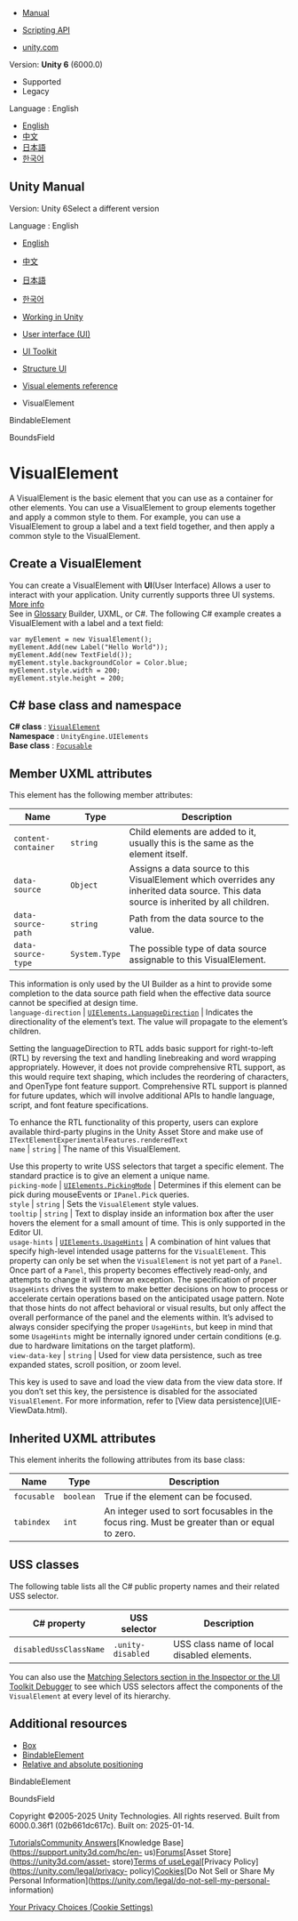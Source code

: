 [](https://docs.unity3d.com)

  * [Manual](../Manual/index.html)
  * [Scripting API](../ScriptReference/index.html)

  * [unity.com](https://unity.com/)

Version: **Unity 6** (6000.0)

  * Supported
  * Legacy

Language : English

  * [English](/Manual/UIE-uxml-element-VisualElement.html)
  * [中文](/cn/current/Manual/UIE-uxml-element-VisualElement.html)
  * [日本語](/ja/current/Manual/UIE-uxml-element-VisualElement.html)
  * [한국어](/kr/current/Manual/UIE-uxml-element-VisualElement.html)

[](https://docs.unity3d.com)

## Unity Manual

Version: Unity 6Select a different version

Language : English

  * [English](/Manual/UIE-uxml-element-VisualElement.html)
  * [中文](/cn/current/Manual/UIE-uxml-element-VisualElement.html)
  * [日本語](/ja/current/Manual/UIE-uxml-element-VisualElement.html)
  * [한국어](/kr/current/Manual/UIE-uxml-element-VisualElement.html)

  * [Working in Unity](working-in-unity.html)
  * [User interface (UI)](UIToolkits.html)
  * [UI Toolkit](UIElements.html)
  * [Structure UI](UIE-structure-ui.html)
  * [Visual elements reference](UIE-ElementRef.html)
  * VisualElement

[](UIE-uxml-element-BindableElement.html)

BindableElement

[](UIE-uxml-element-BoundsField.html)

BoundsField

# VisualElement

A VisualElement is the basic element that you can use as a container for other
elements. You can use a VisualElement to group elements together and apply a
common style to them. For example, you can use a VisualElement to group a
label and a text field together, and then apply a common style to the
VisualElement.

## Create a VisualElement

You can create a VisualElement with **UI**(User Interface) Allows a user to
interact with your application. Unity currently supports three UI systems.
[More info](UI-system-compare.html)  
See in [Glossary](Glossary.html#UI) Builder, UXML, or C#. The following C#
example creates a VisualElement with a label and a text field:

    
    
    var myElement = new VisualElement();
    myElement.Add(new Label("Hello World"));
    myElement.Add(new TextField());
    myElement.style.backgroundColor = Color.blue;
    myElement.style.width = 200;
    myElement.style.height = 200;
    

## C# base class and namespace

**C# class** :
[`VisualElement`](../ScriptReference/UIElements.VisualElement.html)  
**Namespace** : `UnityEngine.UIElements`  
**Base class** : [`Focusable`](../ScriptReference/UIElements.Focusable.html)

## Member UXML attributes

This element has the following member attributes:

**Name** | **Type** | **Description**  
---|---|---  
`content-container` | `string` | Child elements are added to it, usually this is the same as the element itself.  
`data-source` | `Object` | Assigns a data source to this VisualElement which overrides any inherited data source. This data source is inherited by all children.  
`data-source-path` | `string` | Path from the data source to the value.  
`data-source-type` | `System.Type` | The possible type of data source assignable to this VisualElement.  
  
This information is only used by the UI Builder as a hint to provide some
completion to the data source path field when the effective data source cannot
be specified at design time.  
`language-direction` | [`UIElements.LanguageDirection`](../ScriptReference/UIElements.LanguageDirection.html) | Indicates the directionality of the element’s text. The value will propagate to the element’s children.  
  
Setting the languageDirection to RTL adds basic support for right-to-left
(RTL) by reversing the text and handling linebreaking and word wrapping
appropriately. However, it does not provide comprehensive RTL support, as this
would require text shaping, which includes the reordering of characters, and
OpenType font feature support. Comprehensive RTL support is planned for future
updates, which will involve additional APIs to handle language, script, and
font feature specifications.  
  
To enhance the RTL functionality of this property, users can explore available
third-party plugins in the Unity Asset Store and make use of
`ITextElementExperimentalFeatures.renderedText`  
`name` | `string` | The name of this VisualElement.  
  
Use this property to write USS selectors that target a specific element. The
standard practice is to give an element a unique name.  
`picking-mode` | [`UIElements.PickingMode`](../ScriptReference/UIElements.PickingMode.html) | Determines if this element can be pick during mouseEvents or `IPanel.Pick` queries.  
`style` | `string` | Sets the `VisualElement` style values.  
`tooltip` | `string` | Text to display inside an information box after the user hovers the element for a small amount of time. This is only supported in the Editor UI.  
`usage-hints` | [`UIElements.UsageHints`](../ScriptReference/UIElements.UsageHints.html) | A combination of hint values that specify high-level intended usage patterns for the `VisualElement`. This property can only be set when the `VisualElement` is not yet part of a `Panel`. Once part of a `Panel`, this property becomes effectively read-only, and attempts to change it will throw an exception. The specification of proper `UsageHints` drives the system to make better decisions on how to process or accelerate certain operations based on the anticipated usage pattern. Note that those hints do not affect behavioral or visual results, but only affect the overall performance of the panel and the elements within. It’s advised to always consider specifying the proper `UsageHints`, but keep in mind that some `UsageHints` might be internally ignored under certain conditions (e.g. due to hardware limitations on the target platform).  
`view-data-key` | `string` | Used for view data persistence, such as tree expanded states, scroll position, or zoom level.  
  
This key is used to save and load the view data from the view data store. If
you don’t set this key, the persistence is disabled for the associated
`VisualElement`. For more information, refer to [View data persistence](UIE-
ViewData.html).  
  
## Inherited UXML attributes

This element inherits the following attributes from its base class:

**Name** | **Type** | **Description**  
---|---|---  
`focusable` | `boolean` | True if the element can be focused.  
`tabindex` | `int` | An integer used to sort focusables in the focus ring. Must be greater than or equal to zero.  
  
## USS classes

The following table lists all the C# public property names and their related
USS selector.

**C# property** | **USS selector** | **Description**  
---|---|---  
`disabledUssClassName` | `.unity-disabled` | USS class name of local disabled elements.  
  
You can also use the [Matching Selectors section in the Inspector or the UI
Toolkit Debugger](UIB-testing-ui.html#matching-selectors) to see which USS
selectors affect the components of the `VisualElement` at every level of its
hierarchy.

## Additional resources

  * [Box](UIE-uxml-element-Box.html)
  * [BindableElement](UIE-uxml-element-BindableElement.html)
  * [Relative and absolute positioning](UIE-relative-absolute-positioning-example.html)

[](UIE-uxml-element-BindableElement.html)

BindableElement

[](UIE-uxml-element-BoundsField.html)

BoundsField

Copyright ©2005-2025 Unity Technologies. All rights reserved. Built from
6000.0.36f1 (02b661dc617c). Built on: 2025-01-14.

[Tutorials](https://learn.unity.com/)[Community
Answers](https://answers.unity3d.com)[Knowledge
Base](https://support.unity3d.com/hc/en-
us)[Forums](https://forum.unity3d.com)[Asset Store](https://unity3d.com/asset-
store)[Terms of
use](https://docs.unity3d.com/Manual/TermsOfUse.html)[Legal](https://unity.com/legal)[Privacy
Policy](https://unity.com/legal/privacy-
policy)[Cookies](https://unity.com/legal/cookie-policy)[Do Not Sell or Share
My Personal Information](https://unity.com/legal/do-not-sell-my-personal-
information)

[Your Privacy Choices (Cookie Settings)](javascript:void\(0\);)

